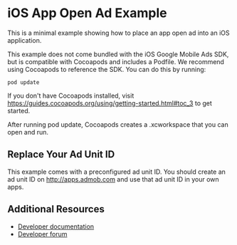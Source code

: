 # iOS App Open Ad Example

This is a minimal example showing how to place an app open ad into an iOS
application.

This example does not come bundled with the iOS Google Mobile Ads SDK, but is
compatible with Cocoapods and includes a Podfile. We recommend using Cocoapods
to reference the SDK. You can do this by running:

`pod update`

If you don't have Cocoapods installed, visit
https://guides.cocoapods.org/using/getting-started.html#toc_3 to get started.

After running pod update, Cocoapods creates a .xcworkspace that you can open and
run.

## Replace Your Ad Unit ID

This example comes with a preconfigured ad unit ID. You should create an ad unit
ID on http://apps.admob.com and use that ad unit ID in your own apps.

## Additional Resources

*   [Developer documentation](https://developers.google.com/mobile-ads-sdk)
*   [Developer forum](https://groups.google.com/group/google-admob-ads-sdk)
